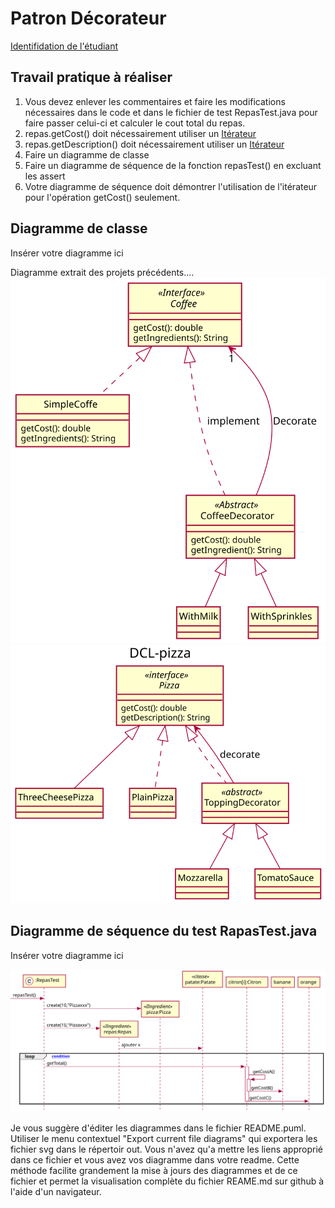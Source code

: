 
# Patron Décorateur

[Identifidation de l'étudiant](README-identification.md)

## Travail pratique à réaliser
1. Vous devez enlever les commentaires et faire les modifications nécessaires dans le code et dans le fichier de test RepasTest.java pour faire passer
celui-ci et calculer le cout total du repas.   
1. repas.getCost() doit nécessairement utiliser un <u>Itérateur</u> 
2. repas.getDescription() doit nécessairement utiliser un <u>Itérateur</u> 
3. Faire un diagramme de classe
4. Faire un diagramme de séquence de la fonction repasTest() en excluant les assert
5. Votre diagramme de séquence doit démontrer l'utilisation de l'itérateur pour l'opération getCost() seulement.

  
## Diagramme de classe
Insérer votre diagramme ici

Diagramme extrait des projets précédents.... 
![](out/readme/DCL-coffe.svg)
![](out/readme/DCL-pizza.svg)

## Diagramme de séquence du test RapasTest.java
Insérer votre diagramme ici


![](out/readme/DS-test.svg)


Je vous suggère d'éditer les diagrammes dans le fichier README.puml. Utiliser le menu contextuel "Export current file diagrams" qui exportera les fichier svg dans le répertoir out. Vous n'avez qu'a mettre les liens approprié dans ce fichier et vous avez vos diagramme dans votre readme.  Cette méthode facilite grandement la mise à jours des diagrammes et de ce fichier et permet la visualisation complète du fichier REAME.md sur github à l'aide d'un navigateur.

